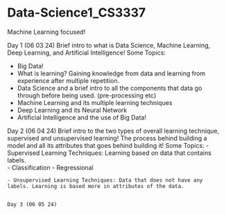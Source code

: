 # Data-Science1_CS3337
Machine Learning focused!

Day 1 (06 03 24) Brief intro to what is Data Science, Machine Learning, Deep Learning, and Artificial Intelligence! 
Some Topics: 
  - Big Data!
  - What is learning? Gaining knowledge from data and learning from experience after multiple repetition. 
  - Data Science and a brief intro to all the components that data go through before being used. (pre-processing etc)
  - Machine Learning and its multiple learning techniques
  - Deep Learning and its Neural Network
  - Artificial Intelligence and the use of Big Data!

Day 2 (06 04 24) Brief intro to the two types of overall learning technique, supervised and unsupervised learning! The process behind building a model and all its attributes that goes behind building it! 
  Some Topics: 
    - Supervised Learning Techniques: Learning based on data that contains labels.  
        - Classification
        - Regressional 

    - Unsupervised Learning Techniques: Data that does not have any labels. Learning is based more in attributes of the data. 


    Day 3 (06 05 24)
    
